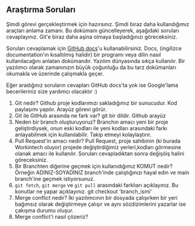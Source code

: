 ﻿## Araştırma Soruları

Şimdi görevi gerçekleştirmek için hazırsınız. Şimdi biraz daha kullandığımız araçları anlama zamanı. Bu dokümanı güncelleyerek, aşağıdaki soruları cevaplayınız. Git'e biraz daha aşina olmaya başladığınızı göreceksiniz. 

Soruları cevaplamak için [GitHub docs](https://docs.github.com/en)'u kullanabilirsiniz. Docs, (ingilizce documentation'ın kısaltılmış halidir) bir programı veya dilin nasıl kullanılacağını anlatan dokümandır. Yazılım dünyasında sıkça kullanılır. Bir yazılımcı olarak zamanınızın büyük çoğunluğu da bu tarz dokümanları okumakla ve üzerinde çalışmakla geçer.

Eğer aradığınız soruların cevapları GitHub docs'ta yok ise Google'lama becerileriniz size yardımcı olacaktır :)

1. Git nedir?
Github proje kodlarımızı sakladığımız bir sunucudur. Kod paylaşımı yapılır. Arayüz görevi görür.
2. Git ile GitHub arasında ne fark var?
git bir dildir. Github arayüz
3. Neden bir branch oluşturuyoruz? 
Branchın amacı yeni bir proje geliştirdiysek, onun eski kodları ile yeni kodları arasındaki farkı anlayabilmek için kullanılabilir. Takip etmeyi kolaylaştırır.
4. Pull Request'in amacı nedir?
Pull Request, proje sahibinin (ki burada Workintech oluyor) projede değiştirdiğimiz yerleri,kodları görmesine olanak amacı ile kullanılır. Soruları cevapladıktan sonra değişöiş halini göreceksiniz.
5. Bir Branchten diğerine geçmek için kullanıdığımız KOMUT nedir? Örneğin ADINIZ-SOYADINIZ branch'inde çalıştığınızı hayal edin ve main branch'ine geçmek istiyorsunuz.
6. `git fetch`, `git merge` ve `git pull` arasındaki farklıarı açıklayınız. Bu konutlar ne yapar açıklayınız.
git checkout 'branch_ismi'
7. Merge conflict nedir?
İki yazılımcının bir dosyada çalışırken bir yeri bağımsız olarak değiştirmeye çalışır ve aynı sözdizimlerini yazarlar ise çakışma durumu oluşur.
8. Merge conflict'i nasıl çözeriz?
